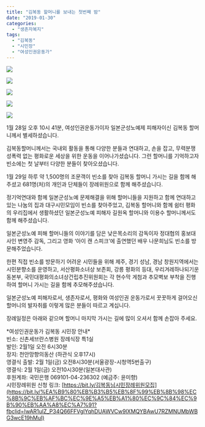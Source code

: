 ```yaml
---
title: "김복동 할머니를 보내는 첫번째 밤"
date: "2019-01-30"
categories: 
  - "생존자복지"
tags: 
  - "김복동"
  - "시민장"
  - "여성인권운동가"
---
```


![](https://womenandwar.net/kr/wp-content/uploads/2019/01/janglyewiwonmojipjeongsakakhyeong.png)

![](https://womenandwar.net/kr/wp-content/uploads/2019/01/51078299_2428931590481587_347650505662529536_o-1024x768.jpg)

![](https://womenandwar.net/kr/wp-content/uploads/2019/01/50771861_2428931460481600_839588973050331136_o-1024x768.jpg)

![](https://womenandwar.net/kr/wp-content/uploads/2019/01/50839952_2428931580481588_6414242736966205440_o-1024x768.jpg)

![](https://womenandwar.net/kr/wp-content/uploads/2019/01/51298988_2428301253877954_103570722571419648_n.jpg)

1월 28일 오후 10시 41분, 여성인권운동가이자 일본군성노예제 피해자이신 김복동 할머니께서 별세하셨습니다.

김복동할머니께서는 국내외 활동을 통해 다양한 분들과 연대하고, 손을 잡고, 무력분쟁 성폭력 없는 평화로운 세상을 위한 운동을 이어나가셨습니다. 그런 할머니를 기억하고자 빈소에는 첫 날부터 다양한 분들이 찾아오셨습니다.

1월 29일 하루 약 1,500명의 조문객이 빈소를 찾아 김복동 할머니 가시는 길을 함께 해주셨고 681명(처)의 개인과 단체들이 장례위원으로 함께 해주셨습니다.

정기억연대와 함께 일본군성노예 문제해결을 위해 할머니들을 지원하고 함께 연대하고 있는 나눔의 집과 대구시민모임이 빈소를 찾아주었고, 김복동 할머니와 함께 쉼터 평화의 우리집에서 생활하셨던 일본군성노예 피해자 길원옥 할머니와 이용수 할머니께서도 함께 해주셨습니다.

일본군성노예 피해 할머니들의 이야기를 담은 낮은목소리의 감독이자 정대협의 홍보대사인 변영주 감독, 그리고 영화 ‘아이 캔 스피크’에 출연했던 배우 나문희님도 빈소를 방문해주었습니다.

한편 직접 빈소를 방문하기 어려운 시민들을 위해 제주, 경기 성남, 경남 창원지역에서는 시민분향소를 운영하고, 서산평화소녀상 보존회, 강릉 평화의 등대, 우리겨레하나되기운동본부, 국민대평화의소녀상건립추진위원회는 각 현수막 게첨과 추모벽보 부착을 진행하여 할머니 가시는 길을 함께 추모해주셨습니다.

일본군성노예 피해자로서, 생존자로서, 평화와 여성인권 운동가로서 꿋꿋하게 걸어오신 할머니의 발자취를 이렇게 많은 분들이 따르고 계십니다.

장례일정은 아래와 같으며 할머니 마지막 가시는 길에 많이 오셔서 함께 손잡아 주세요.

\*여성인권운동가 김복동 시민장 안내\*  
빈소: 신촌세브란스병원 장례식장 특1실  
발인: 2월1일 오전 6시30분  
장지: 천안망향의동산 (하관식 오후17시)  
영결식 출발: 2월 1일(금) 오전8시30분(서울광장-시청역5번출구)  
영결식: 2월 1일(금) 오전10시30분(일본대사관)  
후원계좌: 국민은행 069101-04-236302 (예금주: 윤미향)  
시민장례위원 신청 링크: [https://bit.ly/김복동님시민장례위원모집](https://bit.ly/%EA%B9%80%EB%B3%B5%EB%8F%99%EB%8B%98%EC%8B%9C%EB%AF%BC%EC%9E%A5%EB%A1%80%EC%9C%84%EC%9B%90%EB%AA%A8%EC%A7%91?fbclid=IwAR1ulZ_P34Q66FFVglYqhDUAWVCw9lXMQYBAwU7RZMNUMbWBG3wcE19hMuI)
